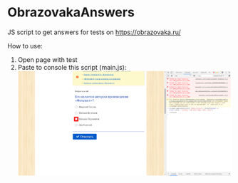 # ObrazovakaAnswers
 JS script to get answers for tests on https://obrazovaka.ru/

How to use:
1. Open page with test
2. Paste to console this script (main.js):
![1](https://github.com/granlovestea/ObrazovakaAnswers/blob/main/screenshot.png)
